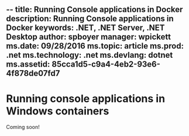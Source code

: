 --
title: Running Console applications in Docker
description: Running Console applications in Docker
keywords: .NET, .NET Server, .NET Desktop
author: spboyer
manager: wpickett
ms.date: 09/28/2016
ms.topic: article
ms.prod: .net
ms.technology: .net
ms.devlang: dotnet
ms.assetid: 85cca1d5-c9a4-4eb2-93e6-4f878de07fd7
---
# Running console applications in Windows containers

Coming soon!